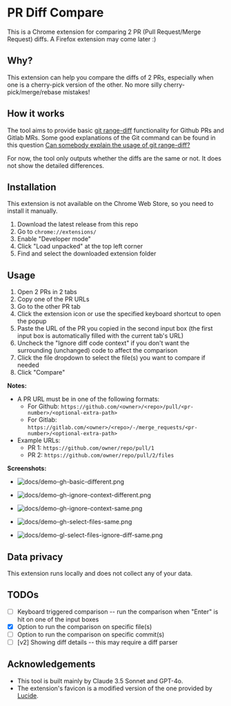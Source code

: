 # PR Diff Compare

This is a Chrome extension for comparing 2 PR (Pull Request/Merge Request) diffs.
A Firefox extension may come later :)

## Why?

This extension can help you compare the diffs of 2 PRs, especially when one is a cherry-pick version of the other. No more silly cherry-pick/merge/rebase mistakes!

## How it works

The tool aims to provide basic [git range-diff](https://git-scm.com/docs/git-range-diff) functionality for Github PRs and Gitlab MRs.
Some good explanations of the Git command can be found in this question [Can somebody explain the usage of git range-diff?](https://stackoverflow.com/a/61219652/14725572)

For now, the tool only outputs whether the diffs are the same or not. It does not show the detailed differences.

## Installation

This extension is not available on the Chrome Web Store, so you need to install it manually.

1. Download the latest release from this repo
2. Go to `chrome://extensions/`
3. Enable "Developer mode"
4. Click "Load unpacked" at the top left corner
5. Find and select the downloaded extension folder

## Usage

1. Open 2 PRs in 2 tabs
2. Copy one of the PR URLs
3. Go to the other PR tab
4. Click the extension icon or use the specified keyboard shortcut to open the popup
5. Paste the URL of the PR you copied in the second input box (the first input box is automatically filled with the current tab's URL)
6. Uncheck the "Ignore diff code context" if you don't want the surrounding (unchanged) code to affect the comparison
7. Click the file dropdown to select the file(s) you want to compare if needed
8. Click "Compare"

**Notes:**

* A PR URL must be in one of the following formats:
  * For Github: `https://github.com/<owner>/<repo>/pull/<pr-number>/<optional-extra-path>`
  * For Gitlab: `https://gitlab.com/<owner>/<repo>/-/merge_requests/<pr-number>/<optional-extra-path>`
* Example URLs:
  * PR 1: `https://github.com/owner/repo/pull/1`
  * PR 2: `https://github.com/owner/repo/pull/2/files`

**Screenshots:**

* ![docs/demo-gh-basic-different.png](docs/demo-gh-basic-different.png)

* ![docs/demo-gh-ignore-context-different.png](docs/demo-gh-ignore-context-different.png)

* ![docs/demo-gh-ignore-context-same.png](docs/demo-gh-ignore-context-same.png)

* ![docs/demo-gh-select-files-same.png](docs/demo-gh-select-files-same.png)

* ![docs/demo-gl-select-files-ignore-diff-same.png](docs/demo-gl-select-files-ignore-diff-same.png)

## Data privacy

This extension runs locally and does not collect any of your data.

## TODOs

* [ ] Keyboard triggered comparison -- run the comparison when "Enter" is hit on one of the input boxes
* [x] Option to run the comparison on specific file(s)
* [ ] Option to run the comparison on specific commit(s)
* [ ] [v2] Showing diff details -- this may require a diff parser

## Acknowledgements

* This tool is built mainly by Claude 3.5 Sonnet and GPT-4o.
* The extension's favicon is a modified version of the one provided by [Lucide](https://lucide.dev/icons/git-compare-arrows).
